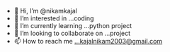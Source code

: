 - 👋 Hi, I’m @nikamkajal
- 👀 I’m interested in ...coding
- 🌱 I’m currently learning ...python project
- 💞️ I’m looking to collaborate on ...project
- 📫 How to reach me ...kajalnikam2003@gmail.com

<!---
nikamkajal/nikamkajal is a ✨ special ✨ repository because its `README.md` (this file) appears on your GitHub profile.
You can click the Preview link to take a look at your changes.
--->
